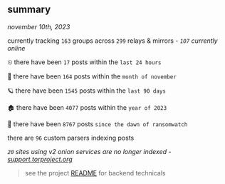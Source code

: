 
## summary
_november 10th, 2023_

currently tracking `163` groups across `299` relays & mirrors - _`107` currently online_

⏲ there have been `17` posts within the `last 24 hours`

🦈 there have been `164` posts within the `month of november`

🪐 there have been `1545` posts within the `last 90 days`

🏚 there have been `4077` posts within the `year of 2023`

🦕 there have been `8767` posts `since the dawn of ransomwatch`

there are `96` custom parsers indexing posts

_`20` sites using v2 onion services are no longer indexed - [support.torproject.org](https://support.torproject.org/onionservices/v2-deprecation/)_

> see the project [README](https://github.com/joshhighet/ransomwatch#ransomwatch--) for backend technicals
